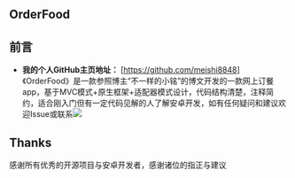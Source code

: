 ## OrderFood
## 前言
- **我的个人GitHub主页地址：** [https://github.com/meishi8848]
《OrderFood》是一款参照博主“不一样的小铭”的博文开发的一款网上订餐app，基于MVC模式+原生框架+适配器模式设计，代码结构清楚，注释简约，适合刚入门但有一定代码见解的人了解安卓开发，如有任何疑问和建议欢迎Issue或联系[![](https://img.shields.io/badge/Gmail:-abc716450@gmail.com-red.svg)]()

## Thanks
感谢所有优秀的开源项目与安卓开发者，感谢诸位的指正与建议
